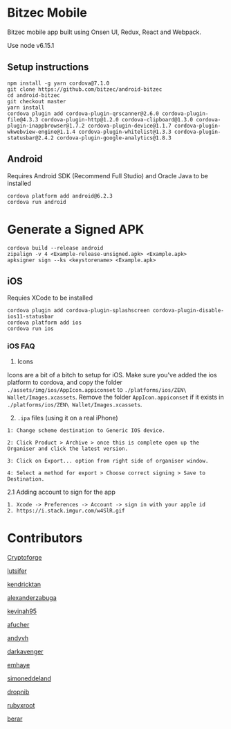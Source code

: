 # Bitzec Mobile

Bitzec mobile app built using Onsen UI, Redux, React and Webpack.


Use node v6.15.1

## Setup instructions

```
npm install -g yarn cordova@7.1.0
git clone https://github.com/bitzec/android-bitzec
cd android-bitzec
git checkout master
yarn install
cordova plugin add cordova-plugin-qrscanner@2.6.0 cordova-plugin-file@4.3.3 cordova-plugin-http@1.2.0 cordova-clipboard@1.3.0 cordova-plugin-inappbrowser@1.7.2 cordova-plugin-device@1.1.7 cordova-plugin-wkwebview-engine@1.1.4 cordova-plugin-whitelist@1.3.3 cordova-plugin-statusbar@2.4.2 cordova-plugin-google-analytics@1.8.3

```

## Android
Requires Android SDK (Recommend Full Studio) and Oracle Java to be installed
```
cordova platform add android@6.2.3
cordova run android
```
# Generate a Signed APK
```
cordova build --release android
zipalign -v 4 <Example-release-unsigned.apk> <Example.apk>
apksigner sign --ks <keystorename> <Example.apk>
```
## iOS
Requies XCode to be installed
```
cordova plugin add cordova-plugin-splashscreen cordova-plugin-disable-ios11-statusbar
cordova platform add ios
cordova run ios
```
### iOS FAQ

1. Icons

Icons are a bit of a bitch to setup for iOS. Make sure you've added the ios platform to cordova, and copy the folder `./assets/img/ios/AppIcon.appiconset` to `./platforms/ios/ZEN\ Wallet/Images.xcassets`. Remove the folder `AppIcon.appiconset` if it exists in `./platforms/ios/ZEN\ Wallet/Images.xcassets`.

2. `.ipa` files (using it on a real iPhone)

```
1: Change scheme destination to Generic IOS device.

2: Click Product > Archive > once this is complete open up the Organiser and click the latest version.

3: Click on Export... option from right side of organiser window.

4: Select a method for export > Choose correct signing > Save to Destination.
```

2.1 Adding account to sign for the app

```
1. Xcode -> Preferences -> Account -> sign in with your apple id
2. https://i.stack.imgur.com/w4SlR.gif
```

# Contributors
[Cryptoforge](http://github.com/Cryptoforge/)

[lutsifer](http://github.com/lutsifer/)

[kendricktan](http://github.com/kendricktan/)

[alexanderzabuga](https://github.com/alexanderzabuga)

[kevinah95](https://github.com/kevinah95)

[afucher](https://github.com/afucher)

[andyvh](https://github.com/andyvh)

[darkavenger](https://github.com/darkavenger)

[emhaye](https://github.com/emhaye)

[simoneddeland](https://github.com/simoneddeland)

[dropnib](https://github.com/dropnib)

[rubyxroot](https://github.com/rubyxroot)

[berar](https://github.com/berar)
